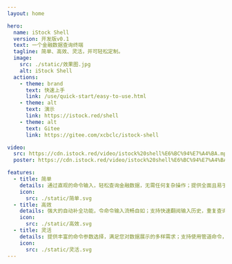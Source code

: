 ```yaml
---
layout: home

hero:
  name: iStock Shell
  version: 开发版v0.1
  text: 一个金融数据查询终端
  tagline: 简单、高效、灵活，并可轻松定制。
  image:
    src: ./static/效果图.jpg
    alt: iStock Shell
  actions:
    - theme: brand
      text: 快速上手
      link: /use/quick-start/easy-to-use.html
    - theme: alt
      text: 演示
      link: https://istock.red/shell
    - theme: alt
      text: Gitee
      link: https://gitee.com/xcbclc/istock-shell

video:
  src: https://cdn.istock.red/video/istock%20shell%E6%BC%94%E7%A4%BA.mp4
  poster: https://cdn.istock.red/video/istock%20shell%E6%BC%94%E7%A4%BA-%E5%B0%81%E9%9D%A2.jpg

features:
  - title: 简单
    details: 通过直观的命令输入，轻松查询金融数据，无需任何复杂操作；提供全面且易于理解的命令文档，确保您能快速上手。
    icon:
      src: ./static/简单.svg
  - title: 高效
    details: 强大的自动补全功能，令命令输入流畅自如；支持快速翻阅输入历史，重复查询变得更加迅速。
    icon:
      src: ./static/高效.svg
  - title: 灵活
    details: 提供丰富的命令参数选择，满足您对数据展示的多样需求；支持使用管道命令，为您的数据查询提供无限可能。
    icon:
      src: ./static/灵活.svg
---
```

